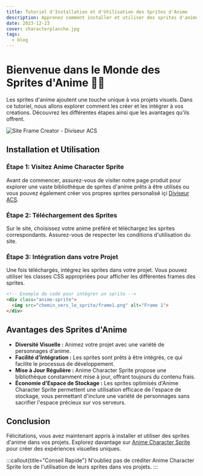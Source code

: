 ```yaml
---
title: Tutoriel d'Installation et d'Utilisation des Sprites d'Anime
description: Apprenez comment installer et utiliser des sprites d'anime, découvrez leurs avantages.
date: 2023-12-23
cover: characterplanche.jpg
tags:
  - blog
---
```


# Bienvenue dans le Monde des Sprites d'Anime 👋🏻

Les sprites d'anime ajoutent une touche unique à vos projets visuels. Dans ce tutoriel, nous allons explorer comment les créer et les intégrer à vos créations. Découvrez les différentes étapes ainsi que les avantages qu'ils offrent.

![Site Frame Creator - Diviseur ACS](/images/blog/framecreator.PNG)

## Installation et Utilisation

### Étape 1: Visitez Anime Character Sprite

Avant de commencer, assurez-vous de visiter notre page produit pour explorer une vaste bibliothèque de sprites d'anime prêts à être utilisés ou vous pouvez également créer vos propres sprites personalisé içi [Diviseur ACS](https://remacle-antoine.be/icones/diviseur%20ACS.html). 

### Étape 2: Téléchargement des Sprites

Sur le site, choisissez votre anime préféré et téléchargez les sprites correspondants. Assurez-vous de respecter les conditions d'utilisation du site.

### Étape 3: Intégration dans votre Projet

Une fois téléchargés, intégrez les sprites dans votre projet. Vous pouvez utiliser les classes CSS appropriées pour afficher les différentes frames des sprites.

```html
<!-- Exemple de code pour intégrer un sprite -->
<div class="anime-sprite">
  <img src="chemin_vers_le_sprite/frame1.png" alt="Frame 1">
</div>
```
## Avantages des Sprites d'Anime

- **Diversité Visuelle :** Animez votre projet avec une variété de personnages d'anime.
- **Facilité d'Intégration :** Les sprites sont prêts à être intégrés, ce qui facilite le processus de développement.
- **Mise à Jour Régulière :** Anime Character Sprite propose une bibliothèque constamment mise à jour, offrant toujours du contenu frais.
- **Économie d'Espace de Stockage :** Les sprites optimisés d'Anime Character Sprite permettent une utilisation efficace de l'espace de stockage, vous permettant d'inclure une variété de personnages sans sacrifier l'espace précieux sur vos serveurs.

## Conclusion

Félicitations, vous avez maintenant appris à installer et utiliser des sprites d'anime dans vos projets. Explorez davantage sur [Anime Character Sprite](lien_vers_votre_site) pour créer des expériences visuelles uniques.

:::callout{title="Conseil Rapide"}
N'oubliez pas de créditer Anime Character Sprite lors de l'utilisation de leurs sprites dans vos projets.
:::